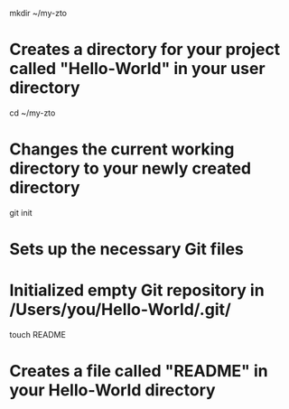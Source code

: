 mkdir ~/my-zto
# Creates a directory for your project called "Hello-World" in your user directory

cd ~/my-zto
# Changes the current working directory to your newly created directory

git init
# Sets up the necessary Git files
# Initialized empty Git repository in /Users/you/Hello-World/.git/

touch README
# Creates a file called "README" in your Hello-World directory
